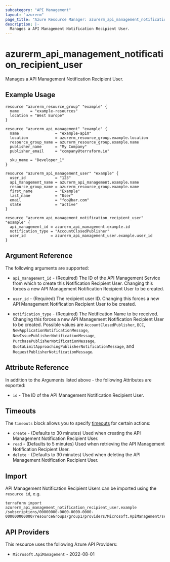 ```yaml
---
subcategory: "API Management"
layout: "azurerm"
page_title: "Azure Resource Manager: azurerm_api_management_notification_recipient_user"
description: |-
  Manages a API Management Notification Recipient User.
---
```


# azurerm_api_management_notification_recipient_user

Manages a API Management Notification Recipient User.

## Example Usage

```hcl
resource "azurerm_resource_group" "example" {
  name     = "example-resources"
  location = "West Europe"
}

resource "azurerm_api_management" "example" {
  name                = "example-apim"
  location            = azurerm_resource_group.example.location
  resource_group_name = azurerm_resource_group.example.name
  publisher_name      = "My Company"
  publisher_email     = "company@terraform.io"

  sku_name = "Developer_1"
}

resource "azurerm_api_management_user" "example" {
  user_id             = "123"
  api_management_name = azurerm_api_management.example.name
  resource_group_name = azurerm_resource_group.example.name
  first_name          = "Example"
  last_name           = "User"
  email               = "foo@bar.com"
  state               = "active"
}

resource "azurerm_api_management_notification_recipient_user" "example" {
  api_management_id = azurerm_api_management.example.id
  notification_type = "AccountClosedPublisher"
  user_id           = azurerm_api_management_user.example.user_id
}
```

## Argument Reference

The following arguments are supported:

* `api_management_id` - (Required) The ID of the API Management Service from which to create this Notification Recipient User. Changing this forces a new API Management Notification Recipient User to be created.

* `user_id` - (Required) The recipient user ID. Changing this forces a new API Management Notification Recipient User to be created.

* `notification_type` - (Required) The Notification Name to be received. Changing this forces a new API Management Notification Recipient User to be created. Possible values are `AccountClosedPublisher`, `BCC`, `NewApplicationNotificationMessage`, `NewIssuePublisherNotificationMessage`, `PurchasePublisherNotificationMessage`, `QuotaLimitApproachingPublisherNotificationMessage`, and `RequestPublisherNotificationMessage`.

## Attribute Reference

In addition to the Arguments listed above - the following Attributes are exported:

* `id` - The ID of the API Management Notification Recipient User.

## Timeouts

The `timeouts` block allows you to specify [timeouts](https://developer.hashicorp.com/terraform/language/resources/configure#define-operation-timeouts) for certain actions:

* `create` - (Defaults to 30 minutes) Used when creating the API Management Notification Recipient User.
* `read` - (Defaults to 5 minutes) Used when retrieving the API Management Notification Recipient User.
* `delete` - (Defaults to 30 minutes) Used when deleting the API Management Notification Recipient User.

## Import

API Management Notification Recipient Users can be imported using the `resource id`, e.g.

```shell
terraform import azurerm_api_management_notification_recipient_user.example /subscriptions/00000000-0000-0000-0000-000000000000/resourceGroups/group1/providers/Microsoft.ApiManagement/service/service1/notifications/notificationName1/recipientUsers/userid1
```

## API Providers
<!-- This section is generated, changes will be overwritten -->
This resource uses the following Azure API Providers:

* `Microsoft.ApiManagement` - 2022-08-01
